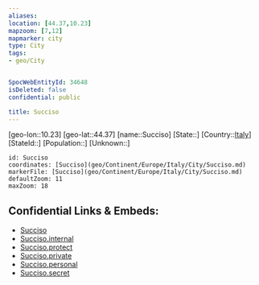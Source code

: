 ```yaml
---
aliases: 
location: [44.37,10.23]
mapzoom: [7,12] 
mapmarker: city 
type: City
tags:
- geo/City


SpocWebEntityId: 34648
isDeleted: false
confidential: public

title: Succiso
---
```

[geo-lon::10.23]
[geo-lat::44.37]
[name::Succiso]
[State::]
[Country::[Italy](geo/Continent/Europe/Italy.md)]
[StateId::]
[Population::]
[Unknown::]


```leaflet
id: Succiso
coordinates: [Succiso](geo/Continent/Europe/Italy/City/Succiso.md)
markerFile: [Succiso](geo/Continent/Europe/Italy/City/Succiso.md)
defaultZoom: 11 
maxZoom: 18
```


## Confidential Links & Embeds: 
- [Succiso](../../../../../../_public/geo/Continent/Europe/Italy/City/Succiso.md) 
- [Succiso.internal](../../../../../../_internal/geo/Continent/Europe/Italy/City/Succiso.internal.md) 
- [Succiso.protect](../../../../../../_protect/geo/Continent/Europe/Italy/City/Succiso.protect.md) 
- [Succiso.private](../../../../../../_private/geo/Continent/Europe/Italy/City/Succiso.private.md) 
- [Succiso.personal](../../../../../../_personal/geo/Continent/Europe/Italy/City/Succiso.personal.md) 
- [Succiso.secret](../../../../../../_secret/geo/Continent/Europe/Italy/City/Succiso.secret.md) 
